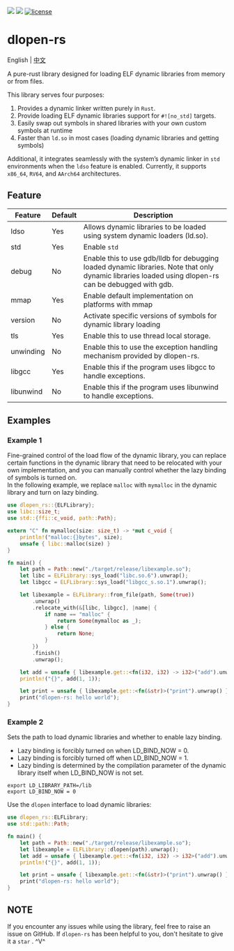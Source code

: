 [![](https://img.shields.io/crates/v/dlopen-rs.svg)](https://crates.io/crates/dlopen-rs)
[![](https://img.shields.io/crates/d/dlopen-rs.svg)](https://crates.io/crates/dlopen-rs)
[![license](https://img.shields.io/crates/l/dlopen-rs.svg)](https://crates.io/crates/dlopen-rs)
# dlopen-rs

English | [中文](README-zh_cn.md)

A pure-rust library designed for loading ELF dynamic libraries from memory or from files. 

This library serves four purposes:
1. Provides a dynamic linker written purely in `Rust`.
2. Provide loading ELF dynamic libraries support for `#![no_std]` targets.
3. Easily swap out symbols in shared libraries with your own custom symbols at runtime
4. Faster than `ld.so` in most cases (loading dynamic libraries and getting symbols)

Additional, it integrates seamlessly with the system’s dynamic linker in `std` environments when the `ldso` feature is enabled. Currently, it supports `x86_64`, `RV64`, and `AArch64` architectures.

## Feature
| Feature   | Default | Description                                                                                                                                           |
| --------- | ------- | ----------------------------------------------------------------------------------------------------------------------------------------------------- |
| ldso      | Yes     | Allows dynamic libraries to be loaded using system dynamic loaders (ld.so).                                                                           |
| std       | Yes     | Enable `std`                                                                                                                                          |
| debug     | No      | Enable this to use gdb/lldb for debugging loaded dynamic libraries. Note that only dynamic libraries loaded using dlopen-rs can be debugged with gdb. |
| mmap      | Yes     | Enable default implementation on platforms with mmap                                                                                                  |  |
| version   | No      | Activate specific versions of symbols for dynamic library loading                                                                                     |
| tls       | Yes     | Enable this to use thread local storage.                                                                                                              |  |
| unwinding | No      | Enable this to use the exception handling mechanism provided by dlopen-rs.                                                                            |
| libgcc    | Yes     | Enable this if the program uses libgcc to handle exceptions.                                                                                          |
| libunwind | No      | Enable this if the program uses libunwind to handle exceptions.                                                                                       |


## Examples

### Example 1
Fine-grained control of the load flow of the dynamic library, you can replace certain functions in the dynamic library that need to be relocated with your own implementation, and you can manually control whether the lazy binding of symbols is turned on.  
In the following example, we replace `malloc` with `mymalloc` in the dynamic library and turn on lazy binding.
```rust
use dlopen_rs::{ELFLibrary};
use libc::size_t;
use std::{ffi::c_void, path::Path};

extern "C" fn mymalloc(size: size_t) -> *mut c_void {
    println!("malloc:{}bytes", size);
    unsafe { libc::malloc(size) }
}

fn main() {
    let path = Path::new("./target/release/libexample.so");
    let libc = ELFLibrary::sys_load("libc.so.6").unwrap();
    let libgcc = ELFLibrary::sys_load("libgcc_s.so.1").unwrap();

    let libexample = ELFLibrary::from_file(path, Some(true))
        .unwrap()
        .relocate_with(&[libc, libgcc], |name| {
            if name == "malloc" {
                return Some(mymalloc as _);
            } else {
                return None;
            }
        })
        .finish()
        .unwrap();

    let add = unsafe { libexample.get::<fn(i32, i32) -> i32>("add").unwrap() };
    println!("{}", add(1, 1));

    let print = unsafe { libexample.get::<fn(&str)>("print").unwrap() };
    print("dlopen-rs: hello world");
}
```
### Example 2
Sets the path to load dynamic libraries and whether to enable lazy binding.  
* Lazy binding is forcibly turned on when LD_BIND_NOW = 0.
* Lazy binding is forcibly turned off when LD_BIND_NOW = 1.
* Lazy binding is determined by the compilation parameter of the dynamic library itself when LD_BIND_NOW is not set.
```shell
export LD_LIBRARY_PATH=/lib
export LD_BIND_NOW = 0
```
Use the `dlopen` interface to load dynamic libraries:
```rust
use dlopen_rs::ELFLibrary;
use std::path::Path;

fn main() {
    let path = Path::new("./target/release/libexample.so");
    let libexample = ELFLibrary::dlopen(path).unwrap();
    let add = unsafe { libexample.get::<fn(i32, i32) -> i32>("add").unwrap() };
    println!("{}", add(1, 1));

    let print = unsafe { libexample.get::<fn(&str)>("print").unwrap() };
    print("dlopen-rs: hello world");
}
```
## NOTE
If you encounter any issues while using the library, feel free to raise an issue on GitHub. If   `dlopen-rs`   has been helpful to you, don't hesitate to give it a   `star`  . ^V^